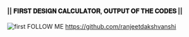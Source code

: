 #### || 𝐅𝐈𝐑𝐒𝐓 𝐃𝐄𝐒𝐈𝐆𝐍 𝐂𝐀𝐋𝐂𝐔𝐋𝐀𝐓𝐎𝐑, 𝐎𝐔𝐓𝐏𝐔𝐓 𝐎𝐅 𝐓𝐇𝐄 𝐂𝐎𝐃𝐄𝐒 ||
![first](https://github.com/ranjeetdakshvanshi/calculator/assets/164492985/fb45d4a3-025d-4e2f-a4fd-a3ae05f7cb33) 
FOLLOW ME https://github.com/ranjeetdakshvanshi
